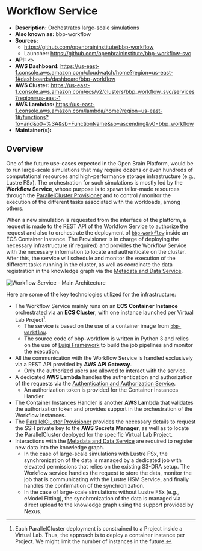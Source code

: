 # Workflow Service

- **Description:** Orchestrates large-scale simulations
- **Also known as:** bbp-workflow
- **Sources:**
    - <https://github.com/openbraininstitute/bbp-workflow>
    - Launcher: <https://github.com/openbraininstitute/bbp-workflow-svc>
- **API:** <>
- **AWS Dashboard:** <https://us-east-1.console.aws.amazon.com/cloudwatch/home?region=us-east-1#dashboards/dashboard/bbp-workflow>
- **AWS Cluster:** <https://us-east-1.console.aws.amazon.com/ecs/v2/clusters/bbp_workflow_svc/services?region=us-east-1>
- **AWS Lambdas:** <https://us-east-1.console.aws.amazon.com/lambda/home?region=us-east-1#/functions?fo=and&o0=%3A&sb=FunctionName&so=ascending&v0=bbp_workflow>
- **Maintainer(s):**

## Overview

One of the future use-cases expected in the Open Brain Platform, would be to run large-scale simulations that may require dozens or even hundreds of computational resources and high-performance storage infrastructure (e.g., Lustre FSx). The orchestration for such simulations is mostly led by the **Workflow Service**, whose purpose is to spawn tailor-made resources through the [ParallelCluster Provisioner](../provisioner/README.md) and to control / monitor the execution of the different tasks associated with the workloads, among others.

When a new simulation is requested from the interface of the platform, a request is made to the REST API of the Workflow Service to authorize the request and also to orchestrate the deployment of [`bbp-workflow`](https://github.com/openbraininstitute/bbp-workflow) inside an ECS Container Instance. The Provisioner is in charge of deploying the necessary infrastructure (if required) and provides the Workflow Service with the necessary information to locate and authenticate on the cluster. After this, the service will schedule and monitor the execution of the different tasks running in the cluster, as well as coordinate the data registration in the knowledge graph via the [Metadata and Data Service](../knowledgegraph/README.md).

![Workflow Service - Main Architecture](resources/1_main.drawio.svg)

Here are some of the key technologies utilized for the infrastructure:

- The Workflow Service mainly runs on an **ECS Container Instance** orchestrated via an **ECS Cluster**, with one instance launched per Virtual Lab Project[^Deployment].
  - The service is based on the use of a container image from  [`bbp-workflow`](https://github.com/openbraininstitute/bbp-workflow).
  - The source code of bbp-workflow is written in Python 3 and relies on the use of [Luigi Framework](https://github.com/spotify/luigi) to build the job pipelines and monitor the execution.
- All the communication with the Workflow Service is handled exclusively via a REST API provided by **AWS API Gateway**.
  - Only the authorized users are allowed to interact with the service.
- A dedicated **AWS Lambda** handles the authentication and authorization of the requests via the [Authentication and Authorization Service](../authnz/README.md).
  - An authorization token is provided for the Container Instances Handler.
- The Container Instances Handler is another **AWS Lambda** that validates the authorization token and provides support in the orchestration of the Workflow instances.
- The [ParallelCluster Provisioner](../provisioner/README.md) provides the necessary details to request the SSH private key to the **AWS Secrets Manager**, as well as to locate the ParallelCluster deployed for the specific Virtual Lab Project.
- Interactions with the [Metadata and Data Service](../knowledgegraph/README.md) are required to register new data into the knowledge graph.
  - In the case of large-scale simulations with Lustre FSx, the synchronization of the data is managed by a dedicated job with elevated permissions that relies on the existing S3-DRA setup. The Workflow service handles the request to store the data, monitor the job that is communicating with the Lustre HSM Service, and finally handles the confirmation of the synchronization.
  - In the case of large-scale simulations without Lustre FSx (e.g., eModel Fitting), the synchronization of the data is managed via direct upload to the knowledge graph using the support provided by Nexus. 

[^Deployment]: Each ParallelCluster deployment is constrained to a Project inside a Virtual Lab. Thus, the approach is to deploy a container instance per Project. We might limit the number of instances in the future.
